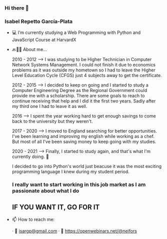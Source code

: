 ### Hi there 👋

<!--
**neifors/neifors** is a ✨ _special_ ✨ repository because its `README.md` (this file) appears on your GitHub profile.

Here are some ideas to get you started:

- 🔭 I’m currently working on ...
- 🌱 I’m currently learning ...
- 👯 I’m looking to collaborate on ...
- 🤔 I’m looking for help with ...
- 💬 Ask me about ...
- 📫 How to reach me: ...
- 😄 Pronouns: ...
- ⚡ Fun fact: ...
-->
### Isabel Repetto García-Plata

- 💻 I’m currently studying a Web Programming with Python and JavaScript Course at HarvardX

- 🔙👩🏽 About me...
    
    2010 - 2012 --> I was studying to be Higher Technician in Computer Network Systems Management. 
    I could not finish it due to economics problems as it was outside my hometown so I had to leave the 
    Higher Level Education Cycle (CFGS) just 4 subjects away to get the certificate.
    
    2012 - 2015 --> I decided to keep on going and I started to study a Computer Engineering Degree as 
    the Regional Government could provide me with a scholarship. There are some goals to reach to continue
    receiving that help and I did it the first two years. Sadly after my third one I had to leave it as well.
    
    2016 --> I spent the year working hard to get enough savings to come back to the university but they weren't.
    
    2017 - 2020 --> I moved to England searching for better opportunities. I've been learning and improving
    my english while working as a chef. But most of all I've been saving money to keep going with my studies.
    
    2020 - 2021 --> Finally, I started to study again, and that's what I'm currently doing. 👣
    
    
    I decided to go into Python's world just beacuse it was the most exciting programming language I knew during my student period.
    ### I really want to start working in this job market as I am passionate about what I do
    ## IF YOU WANT IT, GO FOR IT

- 📫 How to reach me: 

    · 📧 isargp@gmail.com
    · 🧩 https://openwebinars.net/@neifors
